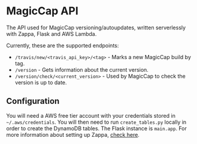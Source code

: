 # MagicCap API
The API used for MagicCap versioning/autoupdates, written serverlessly with Zappa, Flask and AWS Lambda.

Currently, these are the supported endpoints:
- `/travis/new/<travis_api_key>/<tag>` - Marks a new MagicCap build by tag.
- `/version` - Gets information about the current version.
- `/version/check/<current_version>` - Used by MagicCap to check the version is up to date.

## Configuration
You will need a AWS free tier account with your credentials stored in `~/.aws/credentials`. You will then need to run `create_tables.py` locally in order to create the DynamoDB tables. The Flask instance is `main.app`. For more information about setting up Zappa, [check here](https://github.com/Miserlou/Zappa).
